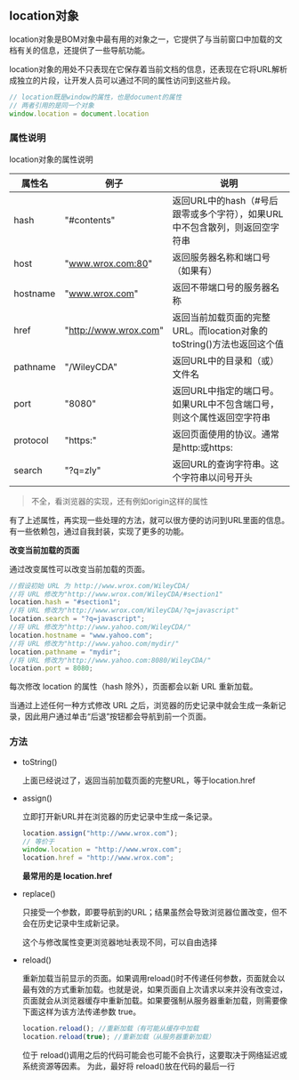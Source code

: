 ## location对象

​	location对象是BOM对象中最有用的对象之一，它提供了与当前窗口中加载的文档有关的信息，还提供了一些导航功能。

​	location对象的用处不只表现在它保存着当前文档的信息，还表现在它将URL解析成独立的片段，让开发人员可以通过不同的属性访问到这些片段。

```js
// location既是window的属性，也是document的属性
// 两者引用的是同一个对象
window.location = document.location
```



### 属性说明

location对象的属性说明

| 属性名   | 例子                  | 说明                                                         |
| -------- | --------------------- | ------------------------------------------------------------ |
| hash     | "#contents"           | 返回URL中的hash（#号后跟零或多个字符），如果URL中不包含散列，则返回空字符串 |
| host     | "www.wrox.com:80"     | 返回服务器名称和端口号（如果有）                             |
| hostname | "www.wrox.com"        | 返回不带端口号的服务器名称                                   |
| href     | "http://www.wrox.com" | 返回当前加载页面的完整URL。而location对象的toString()方法也返回这个值 |
| pathname | "/WileyCDA"           | 返回URL中的目录和（或）文件名                                |
| port     | "8080"                | 返回URL中指定的端口号。如果URL中不包含端口号，则这个属性返回空字符串 |
| protocol | "https:"              | 返回页面使用的协议。通常是http:或https:                      |
| search   | "?q=zly"              | 返回URL的查询字符串。这个字符串以问号开头                    |

> 不全，看浏览器的实现，还有例如origin这样的属性

有了上述属性，再实现一些处理的方法，就可以很方便的访问到URL里面的信息。有一些依赖包，通过自我封装，实现了更多的功能。



**改变当前加载的页面**

通过改变属性可以改变当前加载的页面。

```js
//假设初始 URL 为 http://www.wrox.com/WileyCDA/ 
//将 URL 修改为"http://www.wrox.com/WileyCDA/#section1" 
location.hash = "#section1"; 
//将 URL 修改为"http://www.wrox.com/WileyCDA/?q=javascript" 
location.search = "?q=javascript"; 
//将 URL 修改为"http://www.yahoo.com/WileyCDA/" 
location.hostname = "www.yahoo.com"; 
//将 URL 修改为"http://www.yahoo.com/mydir/" 
location.pathname = "mydir"; 
//将 URL 修改为"http://www.yahoo.com:8080/WileyCDA/" 
location.port = 8080; 
```

每次修改 location 的属性（hash 除外），页面都会以新 URL 重新加载。

当通过上述任何一种方式修改 URL 之后，浏览器的历史记录中就会生成一条新记录，因此用户通过单击“后退”按钮都会导航到前一个页面。



### 方法

- toString()

  上面已经说过了，返回当前加载页面的完整URL，等于location.href

- assign()

  立即打开新URL并在浏览器的历史记录中生成一条记录。

  ```js
  location.assign("http://www.wrox.com");
  // 等价于
  window.location = "http://www.wrox.com";
  location.href = "http://www.wrox.com";
  ```

  **最常用的是 location.href**

- replace()

  只接受一个参数，即要导航到的URL；结果虽然会导致浏览器位置改变，但不会在历史记录中生成新记录。

  这个与修改属性变更浏览器地址表现不同，可以自由选择

- reload()

  重新加载当前显示的页面。如果调用reload()时不传递任何参数，页面就会以最有效的方式重新加载。也就是说，如果页面自上次请求以来并没有改变过，页面就会从浏览器缓存中重新加载。如果要强制从服务器重新加载，则需要像下面这样为该方法传递参数 true。

  ```js
  location.reload(); //重新加载（有可能从缓存中加载
  location.reload(true); //重新加载（从服务器重新加载）
  ```

  位于 reload()调用之后的代码可能会也可能不会执行，这要取决于网络延迟或系统资源等因素。
  为此，最好将 reload()放在代码的最后一行

